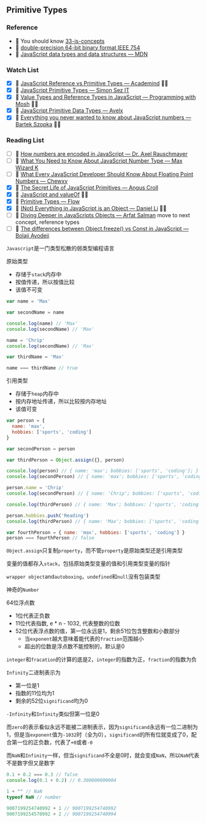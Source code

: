 ## Primitive Types

### Reference

- 📜 You should know [33-js-concepts](https://github.com/leonardomso/33-js-concepts#table-of-contents)
- 📜 [double-precision 64-bit binary format IEEE 754](https://en.wikipedia.org/wiki/Floating-point_arithmetic)
- 📜 [JavaScript data types and data structures — MDN](https://developer.mozilla.org/en-US/docs/Web/JavaScript/Data_structures#Primitive_values)

### Watch List

- [x] 🎥 [JavaScript Reference vs Primitive Types — Academind](https://www.youtube.com/watch?v=9ooYYRLdg_g) 👏🏻
- [x] 🎥 [JavaScript Primitive Types — Simon Sez IT](https://www.youtube.com/watch?v=HsbWQsSCE5Y)
- [x] 🎥 [Value Types and Reference Types in JavaScript — Programming with Mosh](https://www.youtube.com/watch?v=e-_mDyqm2oU) 👏🏻
- [x] 🎥 [JavaScript Primitive Data Types — Avelx](https://www.youtube.com/watch?v=qw3j0A3DIzQ)
- [x] 🎥 [Everything you never wanted to know about JavaScript numbers — Bartek Szopka](https://www.youtube.com/watch?v=MqHDDtVYJRI) 👏🏻

### Reading List

- [ ] 📜 [How numbers are encoded in JavaScript — Dr. Axel Rauschmayer](http://2ality.com/2012/04/number-encoding.html)
- [ ] 📜 [What You Need to Know About JavaScript Number Type — Max Wizard K](https://indepth.dev/posts/1139/here-is-what-you-need-to-know-about-javascripts-number-type)
- [ ] 📜 [What Every JavaScript Developer Should Know About Floating Point Numbers — Chewxy](https://blog.chewxy.com/2014/02/24/what-every-javascript-developer-should-know-about-floating-point-numbers/)
- [x] 📜 [The Secret Life of JavaScript Primitives — Angus Croll](https://javascriptweblog.wordpress.com/2010/09/27/the-secret-life-of-javascript-primitives/) 
- [x] 📜 [JavaScript and valueOf](https://javascriptweblog.wordpress.com/2010/05/03/the-value-of-valueof/) 👏🏻
- [x] 📜 [Primitive Types — Flow](https://flow.org/en/docs/types/primitives/)
- [x] 📜 [(Not) Everything in JavaScript is an Object — Daniel Li](https://dev.to/d4nyll/not-everything-in-javascript-is-an-object) 👏🏻
- [ ] 📜 [Diving Deeper in JavaScripts Objects — Arfat Salman](https://blog.bitsrc.io/diving-deeper-in-javascripts-objects-318b1e13dc12) move to next concept, reference types
- [ ] 📜 [The differences between Object.freeze() vs Const in JavaScript — Bolaji Ayodeji](https://medium.com/@bolajiayodeji/the-differences-between-object-freeze-vs-const-in-javascript-4eacea534d7c)

`Javascript`是一门类型松散的弱类型编程语言

原始类型

- 存储于`stack`内存中
- 按值传递，所以按值比较
- 该值不可变

```js
var name = 'Max'

var secondName = name

console.log(name) // 'Max'
console.log(secondName) // 'Max'

name = 'Chrip'
console.log(secondName) // 'Max'

var thirdName = 'Max'

name === thirdName // true
```

引用类型

- 存储于`heap`内存中
- 按内存地址传递，所以比较按内存地址
- 该值可变

```js
var person = {
  name: 'max',
  hobbies: ['sports', 'coding']
}

var secondPerson = person

var thirdPerson = Object.assign({}, person)

console.log(person) // { name: 'max'; bobbies: ['sports', 'coding']; }
console.log(secondPerson) // { name: 'max'; bobbies: ['sports', 'coding']; }

person.name = 'Chrip'
console.log(secondPerson) // { name: 'Chrip'; bobbies: ['sports', 'coding']; }

console.log(thirdPerson) // { name: 'Max'; bobbies: ['sports', 'coding']; }

person.hobbies.push('Reading')
console.log(thirdPerson) // { name: 'Max'; bobbies: ['sports', 'coding', 'Reading']; }

var fourthPerson = { name: 'max', hobbies: ['sports', 'coding'] }
person === fourthPerson // false
```

`Object.assign`只复制`property`，而不管`property`是原始类型还是引用类型

变量的值都存入`stack`，包括原始类型变量的值和引用类型变量的指针

`wrapper object`and`autoboxing`，`undefined`和`null`没有包装类型

神奇的`Number`

64位浮点数

- 1位代表正负数
- 11位代表指数, e * n - 1032, 代表整数的位数
- 52位代表浮点数的值，第一位永远是1，剩余51位包含整数和小数部分
  - 当`exponent`越大意味着能代表的`fraction`范围越小
  - 超出的位数是浮点数不能控制的，默认是0

`integer`和`fracation`的计算的底是2，`integer`的指数为正，`fraction`的指数为负

`Infinity`二进制表示为

- 第一位是1
- 指数的11位均为1
- 剩余的52位`significand`均为0

`-Infinity`和`Infinity`类似但第一位是0

而`zero`的表示看似永远不能被二进制表示，因为`significand`永远有一位二进制为1，但是当`exponent`值为`-1032`时（全为0），`significand`的所有位就变成了0，配合第一位的正负数，代表了`+0`或者`-0`

而`NaN`和`Infinity`一样，但当`significand`不全是0时，就会变成`NaN`，所以`NaN`代表不是数字但又是数字

```js
0.1 + 0.2 === 0.3 // false
console.log(0.1 + 0.2) // 0.300000000004

1 + "" // NaN
typeof NaN // number

9007199254740992 + 1 // 9007199254740992
9007199254570992 + 2 // 9007199254740994
```











